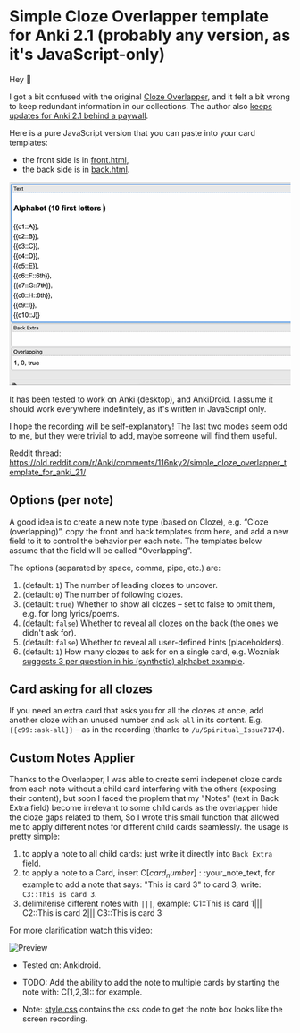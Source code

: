 # Simple Cloze Overlapper template for Anki 2.1 (probably any version, as it's JavaScript-only)

Hey 👋

I got a bit confused with the original [Cloze Overlapper](https://github.com/glutanimate/cloze-overlapper), and it felt a bit wrong to keep redundant information in our collections. The author also [keeps updates for Anki 2.1 behind a paywall](https://github.com/glutanimate/cloze-overlapper/issues/42#issuecomment-675031109).

Here is a pure JavaScript version that you can paste into your card templates:

- the front side is in [front.html](front.html),
- the back side is in [back.html](back.html).

![screen-recording](screen-recording.gif)

It has been tested to work on Anki (desktop), and AnkiDroid. I assume it should work everywhere indefinitely, as it's written in JavaScript only.

I hope the recording will be self-explanatory! The last two modes seem odd to me, but they were trivial to add, maybe someone will find them useful.

Reddit thread: https://old.reddit.com/r/Anki/comments/116nky2/simple_cloze_overlapper_template_for_anki_21/

## Options (per note)

A good idea is to create a new note type (based on Cloze), e.g. “Cloze (overlapping)”, copy the front and back templates from here, and add a new field to it to control the behavior per each note. The templates below assume that the field will be called “Overlapping”.

The options (separated by space, comma, pipe, etc.) are:

1. (default: `1`) The number of leading clozes to uncover.
2. (default: `0`) The number of following clozes.
3. (default: `true`) Whether to show all clozes – set to false to omit them, e.g. for long lyrics/poems.
4. (default: `false`) Whether to reveal all clozes on the back (the ones we didn't ask for).
5. (default: `false`) Whether to reveal all user-defined hints (placeholders).
6. (default: `1`) How many clozes to ask for on a single card, e.g. Wozniak [suggests 3 per question in his (synthetic) alphabet example](https://super-memory.com/articles/20rules.htm#Enumerations).

## Card asking for all clozes

If you need an extra card that asks you for all the clozes at once, add another cloze with an unused number and `ask-all` in its content. E.g. `{{c99::ask-all}}` – as in the recording (thanks to `/u/Spiritual_Issue7174`).

## Custom Notes Applier

Thanks to the Overlapper, I was able to create semi indepenet cloze cards from each note without a child card interfering with the others (exposing their content), but soon I faced the proplem that my "Notes" (text in Back Extra field) become irrelevant to some child cards as the overlapper hide the cloze gaps related to them, So I wrote this small function that allowed me to apply different notes for different child cards seamlessly.
the usage is pretty simple:

1. to apply a note to all child cards: just write it directly into `Back Extra` field.
2. to apply a note to a Card, insert C[$card_number]::$your_note_text, for example to add a note that says: "This is card 3" to card 3, write: `C3::This is card 3`.
3. delimiterise different notes with `|||`, example:
   C1::This is card 1|||
   C2::This is card 2|||
   C3::This is card 3

For more clarification watch this video:

![Preview](https://imgur.com/a/fuv553A.gif)

- Tested on: Ankidroid.

- TODO: Add the ability to add the note to multiple cards by starting the note with: C[1,2,3]:: for example.

- Note: [style.css](style.css) contains the css code to get the note box looks like the screen recording.
